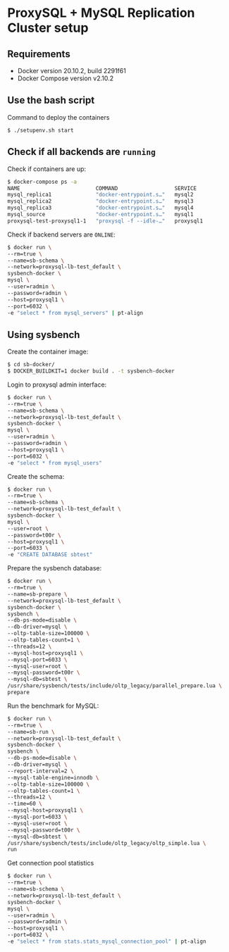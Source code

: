 # ProxySQL + MySQL Replication Cluster setup

## Requirements
- Docker version 20.10.2, build 2291f61
- Docker Compose version v2.10.2

## Use the bash script
Command to deploy the containers
```
$ ./setupenv.sh start
```

## Check if all backends are `running`
Check if containers are up:
```bash
$ docker-compose ps -a
NAME                        COMMAND                  SERVICE             STATUS              PORTS
mysql_replica1              "docker-entrypoint.s…"   mysql2              running (healthy)   33060/tcp, 0.0.0.0:49167->3306/tcp
mysql_replica2              "docker-entrypoint.s…"   mysql3              running (healthy)   33060/tcp, 0.0.0.0:49168->3306/tcp
mysql_replica3              "docker-entrypoint.s…"   mysql4              running (healthy)   33060/tcp, 0.0.0.0:49166->3306/tcp
mysql_source                "docker-entrypoint.s…"   mysql1              running (healthy)   33060/tcp, 0.0.0.0:49169->3306/tcp
proxysql-test-proxysql1-1   "proxysql -f --idle-…"   proxysql1           running             0.0.0.0:6032-6033->6032-6033/tcp
```

Check if backend servers are `ONLINE`:
```bash
$ docker run \
--rm=true \
--name=sb-schema \
--network=proxysql-lb-test_default \
sysbench-docker \
mysql \
--user=radmin \
--password=radmin \
--host=proxysql1 \
--port=6032 \
-e "select * from mysql_servers" | pt-align
```


## Using sysbench
Create the container image:
```bash
$ cd sb-docker/
$ DOCKER_BUILDKIT=1 docker build . -t sysbench-docker
```

Login to proxysql admin interface:
```bash
$ docker run \
--rm=true \
--name=sb-schema \
--network=proxysql-lb-test_default \
sysbench-docker \
mysql \
--user=radmin \
--password=radmin \
--host=proxysql1 \
--port=6032 \
-e "select * from mysql_users"
```

Create the schema:
```bash
$ docker run \
--rm=true \
--name=sb-schema \
--network=proxysql-lb-test_default \
sysbench-docker \
mysql \
--user=root \
--password=t00r \
--host=proxysql1 \
--port=6033 \
-e "CREATE DATABASE sbtest"
```

Prepare the sysbench database:
```bash
$ docker run \
--rm=true \
--name=sb-prepare \
--network=proxysql-lb-test_default \
sysbench-docker \
sysbench \
--db-ps-mode=disable \
--db-driver=mysql \
--oltp-table-size=100000 \
--oltp-tables-count=1 \
--threads=12 \
--mysql-host=proxysql1 \
--mysql-port=6033 \
--mysql-user=root \
--mysql-password=t00r \
--mysql-db=sbtest \
/usr/share/sysbench/tests/include/oltp_legacy/parallel_prepare.lua \
prepare
```

Run the benchmark for MySQL:
```bash
$ docker run \
--rm=true \
--name=sb-run \
--network=proxysql-lb-test_default \
sysbench-docker \
sysbench \
--db-ps-mode=disable \
--db-driver=mysql \
--report-interval=2 \
--mysql-table-engine=innodb \
--oltp-table-size=100000 \
--oltp-tables-count=1 \
--threads=12 \
--time=60 \
--mysql-host=proxysql1 \
--mysql-port=6033 \
--mysql-user=root \
--mysql-password=t00r \
--mysql-db=sbtest \
/usr/share/sysbench/tests/include/oltp_legacy/oltp_simple.lua \
run
```

Get connection pool statistics
```bash
$ docker run \
--rm=true \
--name=sb-schema \
--network=proxysql-lb-test_default \
sysbench-docker \
mysql \
--user=radmin \
--password=radmin \
--host=proxysql1 \
--port=6032 \
-e "select * from stats.stats_mysql_connection_pool" | pt-align
```
